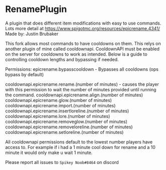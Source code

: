 # RenamePlugin
A plugin that does different item modifications with easy to use commands.
Lots more detail at https://www.spigotmc.org/resources/epicrename.4341/       
Made by: Justin Brubaker

This fork allows most commands to have cooldowns on them. This relys on another plugin of mine called cooldownapi. CooldownAPI must be enabled on the server for cooldowns to work as intended. Below is a guide to controlling cooldown lengths and bypassing if needed.

Permissions:
epicrename.bypasscooldown - Bypasses all cooldowns (ops bypass by default)

cooldownapi.epicrename.rename.(number of minutes) - causes the player with this permission to wait the number of minutes provided until running the command.
cooldownapi.epicrename.align.(number of minutes)
cooldownapi.epicrename.glow.(number of minutes)
cooldownapi.epicrename.import.(number of minutes)
cooldownapi.epicrename.insertloreline.(number of minutes)
cooldownapi.epicrename.lore.(number of minutes)
cooldownapi.epicrename.removeglow.(number of minutes)
cooldownapi.epicrename.removeloreline.(number of minutes)
cooldownapi.epicrename.setloreline.(number of minutes)

All cooldownapi permissions default to the lowest number players have access to. For example if i had a 1 minute cool down for rename and a 10 minute it would only make u wait 1 minute.

Please report all issues to `Spikey Noob#8464` on discord
